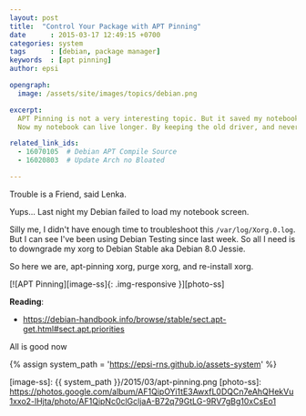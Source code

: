 ```yaml
---
layout: post
title:  "Control Your Package with APT Pinning"
date      : 2015-03-17 12:49:15 +0700
categories: system
tags      : [debian, package manager]
keywords  : [apt pinning]
author: epsi

opengraph:
  image: /assets/site/images/topics/debian.png

excerpt:
  APT Pinning is not a very interesting topic. But it saved my notebook's life.
  Now my notebook can live longer. By keeping the old driver, and never update it ever.

related_link_ids: 
  - 16070105  # Debian APT Compile Source
  - 16020803  # Update Arch no Bloated

---
```



Trouble is a Friend, said Lenka.

Yups... Last night my Debian failed to load my notebook screen. 

Silly me, I didn't have enough time to troubleshoot this 
<code class="code-file">/var/log/Xorg.0.log</code>. 
But I can see I've been using Debian Testing since last week. 
So all I need is to downgrade my xorg to Debian Stable aka Debian 8.0 Jessie.

So here we are, apt-pinning xorg, purge xorg, and re-install xorg.

[![APT Pinning][image-ss]{: .img-responsive }][photo-ss]

**Reading**:<br/>
* <https://debian-handbook.info/browse/stable/sect.apt-get.html#sect.apt.priorities>

All is good now

[//]: <> ( -- -- -- links below -- -- -- )

{% assign system_path = 'https://epsi-rns.github.io/assets-system' %}

[image-ss]: {{ system_path }}/2015/03/apt-pinning.png
[photo-ss]: https://photos.google.com/album/AF1QipOYi1tE3AwxfL0DQCn7eAhQHekVu1xxo2-lHjta/photo/AF1QipNc0clGcljaA-B72q79GtLG-9RV7gBg10xCsEo1


